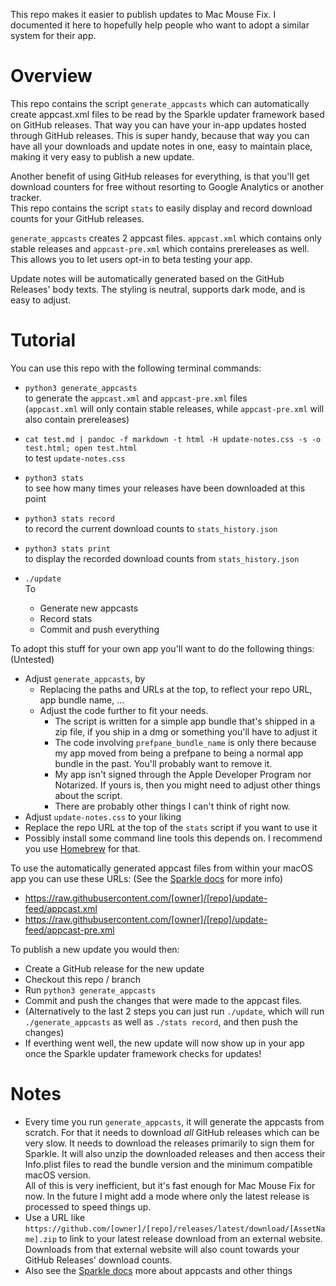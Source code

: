 This repo makes it easier to publish updates to Mac Mouse Fix. I documented it here to hopefully help people who want to adopt a similar system for their app.

# Overview

This repo contains the script `generate_appcasts` which can automatically create appcast.xml files to be read by the Sparkle updater framework based on GitHub releases.
That way you can have your in-app updates hosted through GitHub releases. 
This is super handy, because that way you can have all your downloads and update notes in one, easy to maintain place, making it very easy to publish a new update.

Another benefit of using GitHub releases for everything, is that you'll get download counters for free without resorting to Google Analytics or another tracker.\
This repo contains the script `stats` to easily display and record download counts for your GitHub releases.

`generate_appcasts` creates 2 appcast files. `appcast.xml` which contains only stable releases and `appcast-pre.xml` which contains prereleases as well. This allows you to let users opt-in to beta testing your app.

Update notes will be automatically generated based on the GitHub Releases' body texts. The styling is neutral, supports dark mode, and is easy to adjust.

# Tutorial

You can use this repo with the following terminal commands:

- `python3 generate_appcasts` \
to generate the `appcast.xml` and `appcast-pre.xml` files \
    (`appcast.xml` will only contain stable releases, while `appcast-pre.xml` will also contain prereleases)

- `cat test.md | pandoc -f markdown -t html -H update-notes.css -s -o test.html; open test.html` \
to test `update-notes.css`

- `python3 stats` \
to see how many times your releases have been downloaded at this point

- `python3 stats record` \
to record the current download counts to `stats_history.json`

- `python3 stats print` \
to display the recorded download counts from `stats_history.json`

- `./update` \
  To
  - Generate new appcasts
  - Record stats 
  - Commit and push everything

To adopt this stuff for your own app you'll want to do the following things: (Untested)
- Adjust `generate_appcasts`, by 
  - Replacing the paths and URLs at the top, to reflect your repo URL, app bundle name, ...
  - Adjust the code further to fit your needs. 
    - The script is written for a simple app bundle that's shipped in a zip file, if you ship in a dmg or something you'll have to adjust it
    - The code involving `prefpane_bundle_name` is only there because my app moved from being a prefpane to being a normal app bundle in the past. You'll probably want to remove it.
    - My app isn't signed through the Apple Developer Program nor Notarized. If yours is, then you might need to adjust other things about the script.
    - There are probably other things I can't think of right now.
- Adjust `update-notes.css` to your liking
- Replace the repo URL at the top of the `stats` script if you want to use it
- Possibly install some command line tools this depends on. I recommend you use [Homebrew](https://brew.sh/) for that.

To use the automatically generated appcast files from within your macOS app you can use these URLs: (See the [Sparkle docs](https://sparkle-project.org/documentation/) for more info)
  - https://raw.githubusercontent.com/[owner]/[repo]/update-feed/appcast.xml
  - https://raw.githubusercontent.com/[owner]/[repo]/update-feed/appcast-pre.xml

To publish a new update you would then:
- Create a GitHub release for the new update
- Checkout this repo / branch 
- Run `python3 generate_appcasts`
- Commit and push the changes that were made to the appcast files.
- (Alternatively to the last 2 steps you can just run `./update`, which will run `./generate_appcasts` as well as `./stats record`, and then push the changes)
- If everthing went well, the new update will now show up in your app once the Sparkle updater framework checks for updates!

# Notes

- Every time you run `generate_appcasts`, it will generate the appcasts from scratch. For that it needs to download *all* GitHub releases which can be very slow. It needs to download the releases primarily to sign them for Sparkle. It will also unzip the downloaded releases and then access their Info.plist files to read the bundle version and the minimum compatible macOS version.\
All of this is very inefficient, but it's fast enough for Mac Mouse Fix for now. In the future I might add a mode where only the latest release is processed to speed things up.
- Use a URL like `https://github.com/[owner]/[repo]/releases/latest/download/[AssetName].zip` to link to your latest release download from an external website. Downloads from that external website will also count towards your GitHub Releases' download counts.
- Also see the [Sparkle docs](https://sparkle-project.org/documentation/) more about appcasts and other things
